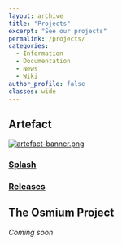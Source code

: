 ```yaml
---
layout: archive
title: "Projects"
excerpt: "See our projects"
permalink: /projects/
categories:
  - Information
  - Documentation
  - News
  - Wiki
author_profile: false
classes: wide
---
```


## Artefact
[![artefact-banner.png](https://origami-games.github.io/assets/images/artefact-banner.png)](https://origami-games.github.io/releases/artefact)
### [Splash](https://origami-games.github.io/artefact)
### [Releases](https://origami-games.github.io/releases/artefact)

## The Osmium Project
*Coming soon*

